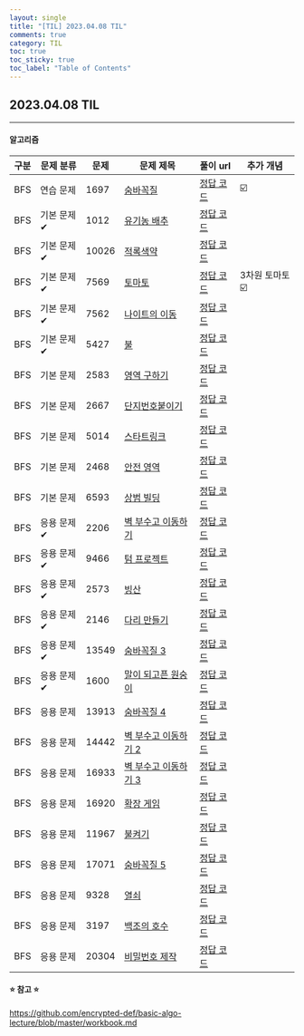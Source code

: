 ```yaml
---
layout: single
title: "[TIL] 2023.04.08 TIL"
comments: true
category: TIL
toc: true
toc_sticky: true
toc_label: "Table of Contents"
---
```


## 2023.04.08 TIL

---

####  알고리즘

| 구분  | 문제 분류  | 문제    | 문제 제목                                | 풀이 url                                                                               | 추가 개념    |
|-----|--------|-------|--------------------------------------|--------------------------------------------------------------------------------------|----------|
| BFS | 연습 문제  | 1697 | [숨바꼭질](https://www.acmicpc.net/problem/1697) | [정답 코드]() | ☑️       | 
| BFS | 기본 문제✔ | 1012 | [유기농 배추](https://www.acmicpc.net/problem/1012) | [정답 코드]() |          | 
| BFS | 기본 문제✔ | 10026 | [적록색약](https://www.acmicpc.net/problem/10026) | [정답 코드]() |          | 
| BFS | 기본 문제✔ | 7569 | [토마토](https://www.acmicpc.net/problem/7569) | [정답 코드]() | 3차원 토마토 ☑️  | 
| BFS | 기본 문제✔ | 7562 | [나이트의 이동](https://www.acmicpc.net/problem/7562) | [정답 코드]() |          | 
| BFS | 기본 문제✔ | 5427 | [불](https://www.acmicpc.net/problem/5427) | [정답 코드]() |          | 
| BFS | 기본 문제  | 2583 | [영역 구하기](https://www.acmicpc.net/problem/2583) | [정답 코드]() |          | 
| BFS | 기본 문제  | 2667 | [단지번호붙이기](https://www.acmicpc.net/problem/2667) | [정답 코드]() |          | 
| BFS | 기본 문제  | 5014 | [스타트링크](https://www.acmicpc.net/problem/5014) | [정답 코드]() |          | 
| BFS | 기본 문제  | 2468 | [안전 영역](https://www.acmicpc.net/problem/2468) | [정답 코드]() |          | 
| BFS | 기본 문제  | 6593 | [상범 빌딩](https://www.acmicpc.net/problem/6593) | [정답 코드]() |          | 
| BFS | 응용 문제✔ | 2206 | [벽 부수고 이동하기](https://www.acmicpc.net/problem/2206) | [정답 코드]() |          | 
| BFS | 응용 문제✔ | 9466 | [텀 프로젝트](https://www.acmicpc.net/problem/9466) | [정답 코드]() |          | 
| BFS | 응용 문제✔ | 2573 | [빙산](https://www.acmicpc.net/problem/2573) | [정답 코드]() |          | 
| BFS | 응용 문제✔ | 2146 | [다리 만들기](https://www.acmicpc.net/problem/2146) | [정답 코드]() |          | 
| BFS | 응용 문제✔ | 13549 | [숨바꼭질 3](https://www.acmicpc.net/problem/13549) | [정답 코드]() |          | 
| BFS | 응용 문제✔ | 1600 | [말이 되고픈 원숭이](https://www.acmicpc.net/problem/1600) | [정답 코드]() |          | 
| BFS | 응용 문제 | 13913 | [숨바꼭질 4](https://www.acmicpc.net/problem/13913) | [정답 코드]() |          | 
| BFS | 응용 문제 | 14442 | [벽 부수고 이동하기 2](https://www.acmicpc.net/problem/14442) | [정답 코드]() |          | 
| BFS | 응용 문제 | 16933 | [벽 부수고 이동하기 3](https://www.acmicpc.net/problem/16933) | [정답 코드]() |          | 
| BFS | 응용 문제 | 16920 | [확장 게임](https://www.acmicpc.net/problem/16920) | [정답 코드]() |          | 
| BFS | 응용 문제 | 11967 | [불켜기](https://www.acmicpc.net/problem/11967) | [정답 코드]() |          | 
| BFS | 응용 문제 | 17071 | [숨바꼭질 5](https://www.acmicpc.net/problem/17071) | [정답 코드]() |          | 
| BFS | 응용 문제 | 9328 | [열쇠](https://www.acmicpc.net/problem/9328) | [정답 코드]() |          | 
| BFS | 응용 문제 | 3197 | [백조의 호수](https://www.acmicpc.net/problem/3197) | [정답 코드]() |          | 
| BFS | 응용 문제 | 20304 | [비밀번호 제작](https://www.acmicpc.net/problem/20304) | [정답 코드]() |          | 

#### ⭐️ 참고 ⭐️
<https://github.com/encrypted-def/basic-algo-lecture/blob/master/workbook.md>
